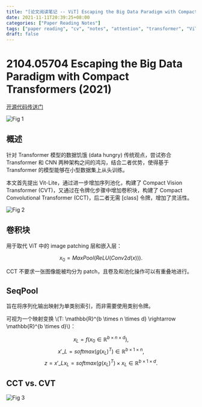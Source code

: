 ```yaml
---
title: "[论文阅读笔记 -- ViT] Escaping the Big Data Paradigm with Compact Transformers (2021)"
date: 2021-11-11T20:39:25+08:00
categories: ["Paper Reading Notes"]
tags: ["paper reading", "cv", "notes", "attention", "transformer", "ViT", "CNN"]
draft: false
---
```


# 2104.05704 Escaping the Big Data Paradigm with Compact Transformers (2021)

[开源代码传送门](https://github.com/SHI-Labs/Compact-Transformers)

![Fig 1](/images/2021/PRN114/1.png)

## 概述

针对 Transformer 模型的数据饥饿 (data hungry) 传统观点，尝试弥合 Transformer 和 CNN 两种架构之间的鸿沟，结合二者优势，使得基于 Transformer 的模型能够在小型数据集上从头训练。  

本文首先提出 Vit-Lite，通过进一步增加序列池化，构建了 Compact Vision Transformer (CVT)，又通过在令牌化步骤中增加卷积块，构建了 Compact Convolutional Transformer (CCT)，后二者无需 [class] 令牌，增加了灵活性。  

![Fig 2](/images/2021/PRN114/2.png)

## 卷积块

用于取代 ViT 中的 image patching 层和嵌入层：  

$$x_{0} = MaxPool(ReLU(Conv2d(x))).$$  

CCT 不要求一张图像能被均分为 patch，且卷及和池化操作可以有重叠地进行。  

## SeqPool

旨在将序列化输出映射为单类别索引，而非需要使用类别令牌。  

可视为一个映射变换 \\(T: \mathbb{R}^{b \times n \times d} \rightarrow \mathbb{R}^{b \times d}\\)：  

$$x_{L} = f(x_{0} \in \mathbb{R}^{b \times n \times d}),$$
$$x'\_{L} = softmax(g(x_{L})^{T}) \in \mathbb{R}^{b \times 1 \times n},$$
$$z = x'\_{L}x_{L} = softmax(g(x_{L})^{T}) \times x_{L} \in \mathbb{R}^{b \times 1 \times d}.$$

## CCT vs. CVT

![Fig 3](/images/2021/PRN114/3.png)
